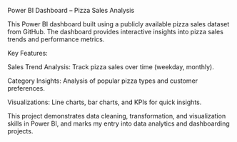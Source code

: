 Power BI Dashboard – Pizza Sales Analysis

This Power BI dashboard built using a publicly available pizza sales dataset from GitHub. The dashboard provides interactive insights into pizza sales trends and performance metrics.

Key Features:

Sales Trend Analysis: Track pizza sales over time (weekday, monthly).

Category Insights: Analysis of popular pizza types and customer preferences.

Visualizations: Line charts, bar charts, and KPIs for quick insights.

This project demonstrates data cleaning, transformation, and visualization skills in Power BI, and marks my entry into data analytics and dashboarding projects.
